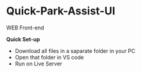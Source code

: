 # Quick-Park-Assist-UI
WEB Front-end

**Quick Set-up**
- Download all files in a saparate folder in your PC
- Open that folder in VS code
- Run on Live Server 
